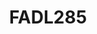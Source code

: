 ---
title: FADL285
github: https://github.com/FADL285
mode: dark
transition: 1s
score: 69.5
archetype:
- Code
- Minimalistic
---
